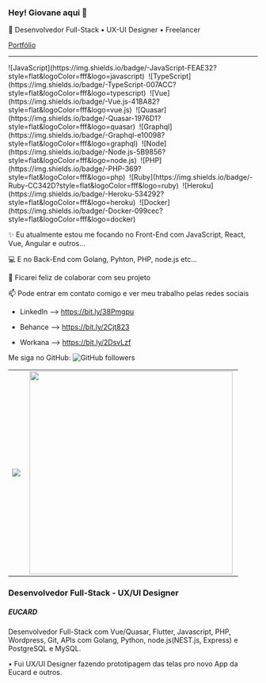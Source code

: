 ### Hey! Giovane aqui 👋
  
🔭 Desenvolvedor Full-Stack • UX-UI Designer • Freelancer

[Portfólio](https://giovaneverbinnen.github.io/portifolio/)&nbsp;
<hr>
![JavaScript](https://img.shields.io/badge/-JavaScript-FEAE32?style=flat&logoColor=fff&logo=javascript)&nbsp;
![TypeScript](https://img.shields.io/badge/-TypeScript-007ACC?style=flat&logoColor=fff&logo=typescript)&nbsp;
![Vue](https://img.shields.io/badge/-Vue.js-41BA82?style=flat&logoColor=fff&logo=vue.js)&nbsp;
![Quasar](https://img.shields.io/badge/-Quasar-1976D1?style=flat&logoColor=fff&logo=quasar)&nbsp;
![Graphql](https://img.shields.io/badge/-Graphql-e10098?style=flat&logoColor=fff&logo=graphql)&nbsp;
![Node](https://img.shields.io/badge/-Node.js-5B9856?style=flat&logoColor=fff&logo=node.js)&nbsp;
![PHP](https://img.shields.io/badge/-PHP-369?style=flat&logoColor=fff&logo=php)&nbsp;
![Ruby](https://img.shields.io/badge/-Ruby-CC342D?style=flat&logoColor=fff&logo=ruby)&nbsp;
![Heroku](https://img.shields.io/badge/-Heroku-534292?style=flat&logoColor=fff&logo=heroku)&nbsp;
![Docker](https://img.shields.io/badge/-Docker-099cec?style=flat&logoColor=fff&logo=docker)&nbsp;


✨ Eu atualmente estou me focando no Front-End com JavaScript, React, Vue, Angular e outros...<br>

💻 E no Back-End com Golang, Pyhton, PHP, node.js etc...<br>

👯 Ficarei feliz de colaborar com seu projeto

📫 Pode entrar em contato comigo e ver meu trabalho pelas redes sociais

- LinkedIn --> https://bit.ly/38Pmgpu

- Behance --> https://bit.ly/2Cjt823

- Workana --> https://bit.ly/2DsvLzf

Me siga no GitHub:
![GitHub followers](https://img.shields.io/github/followers/GiovaneVerbinnen?label=GiovaneVerbinnen&style=social)



<center>
  <table style="border:none;">
    <tr>
        <td><img heigth="100% auto;" align="left" src="https://github-readme-stats.vercel.app/api?username=GiovaneVerbinnen&theme=blueberry&include_all_commits=true&count_private=true"/></td>
       <td><img width="410px" align="left" src="https://github-readme-stats.vercel.app/api/top-langs/?username=GiovaneVerbinnen&layout=compact&theme=blueberry" /></td>
    </tr>  
  </table>
</center>  

 <h3 >Desenvolvedor Full-Stack - UX/UI Designer</h3>
                            <h5>EUCARD</h5>
                            <p>
                                Desenvolvedor Full-Stack com Vue/Quasar, Flutter, Javascript, PHP, Wordpress, Git, APIs com Golang, Python, node.js(NEST.js, Express) e PostgreSQL e MySQL.
                            </p>
                            <p>
                                • Fui UX/UI Designer fazendo prototipagem das telas pro novo App da Eucard e outros.
                            </p>

